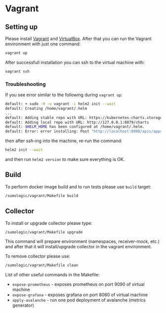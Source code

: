 # Vagrant

## Setting up

Please install [Vagrant](https://www.vagrantup.com/) and [VirtualBox](https://www.virtualbox.org/).
After that you can run the Vagrant environment with just one command:

```bash
vagrant up
```

After successfull installation you can ssh to the virtual machine with:

```bash
vagrant ssh
```

### Troubleshooting

If you see error similar to the following during `vagrant up`:

```bash
default: + sudo -H -u vagrant -i helm2 init --wait
default: Creating /home/vagrant/.helm
...
default: Adding stable repo with URL: https://kubernetes-charts.storage.googleapis.com
default: Adding local repo with URL: http://127.0.0.1:8879/charts
default: $HELM_HOME has been configured at /home/vagrant/.helm.
default: Error: error installing: Post "http://localhost:8080/apis/apps/v1/namespaces/kube-system/deployments": dial tcp 127.0.0.1:8080: connect: connection refused
```

then after ssh-ing into the machine, re-run the command:

```bash
helm2 init --wait
```

and then run `helm2 version` to make sure everything is OK.

## Build

To perform docker image build and to run tests please use `build` target:

```bash
/sumologic/vagrant/Makefile build
```

## Collector

To install or upgrade collector please type:

```bash
/sumologic/vagrant/Makefile upgrade
```

This command will prepare environment (namespaces, receiver-mock, etc.)
and after that it will install/upgrade collector in the vagrant environment.

To remove collector please use:

```bash
/sumologic/vagrant/Makefile clean
```

List of other useful commands in the Makefile:

- `expose-prometheus` - exposes prometheus on port 9090 of virtual machine
- `expose-grafana` - exposes grafana on port 8080 of virtual machine
- `apply-avalanche` - run one pod deployment of avalanche (metrics generator)
